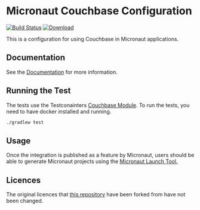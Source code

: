 # Micronaut Couchbase Configuration #

[![Build Status](https://travis-ci.org/micronaut-projects/micronaut-couchbase.svg?branch=master)](https://travis-ci.org/micronaut-projects/micronaut-couchbase)
[![Download](https://api.bintray.com/packages/micronaut/core-releases-local/couchbase/images/download.svg)](https://bintray.com/micronaut/core-releases-local/couchbase/_latestVersion)

This is a configuration for using Couchbase in Micronaut applications.
  
## Documentation ##

See the [Documentation](https://micronaut-projects.github.io/micronaut-couchbase/latest/guide/index.html) for more information.


## Running the Test ##
The tests use the Testconainters [Couchbase Module](https://www.testcontainers.org/modules/databases/couchbase/). To run the tests, you need to have docker installed and running. 
```sh
./gradlew test
```

## Usage ##
Once the integration is published as a feature by Micronaut, users should be able to generate Micronaut projects using the [Micronaut Launch Tool.](https://micronaut.io/launch/)

## Licences ##
The original licences that [this repository](https://github.com/micronaut-projects/micronaut-couchbase) have been forked from have not been changed.


